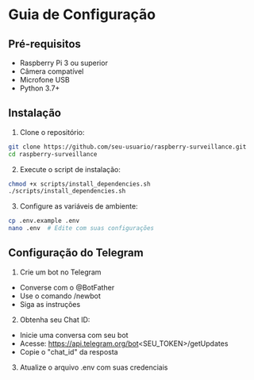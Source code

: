 # Guia de Configuração

## Pré-requisitos
- Raspberry Pi 3 ou superior
- Câmera compatível
- Microfone USB
- Python 3.7+

## Instalação

1. Clone o repositório:
  ```bash
  git clone https://github.com/seu-usuario/raspberry-surveillance.git
  cd raspberry-surveillance
  ```

2. Execute o script de instalação:
  ```bash
  chmod +x scripts/install_dependencies.sh
  ./scripts/install_dependencies.sh
  ```

3. Configure as variáveis de ambiente:
  ```bash
  cp .env.example .env
  nano .env  # Edite com suas configurações
  ```

## Configuração do Telegram

1. Crie um bot no Telegram
  - Converse com o @BotFather
  - Use o comando /newbot
  - Siga as instruções

2. Obtenha seu Chat ID:
  - Inicie uma conversa com seu bot
  - Acesse: https://api.telegram.org/bot<SEU_TOKEN>/getUpdates
  - Copie o "chat_id" da resposta
  
3. Atualize o arquivo .env com suas credenciais
